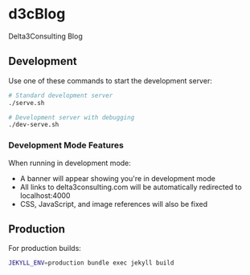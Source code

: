 # d3cBlog
 Delta3Consulting Blog

## Development

Use one of these commands to start the development server:

```bash
# Standard development server
./serve.sh

# Development server with debugging
./dev-serve.sh
```

### Development Mode Features

When running in development mode:
- A banner will appear showing you're in development mode
- All links to delta3consulting.com will be automatically redirected to localhost:4000
- CSS, JavaScript, and image references will also be fixed

## Production

For production builds:

```bash
JEKYLL_ENV=production bundle exec jekyll build
```

